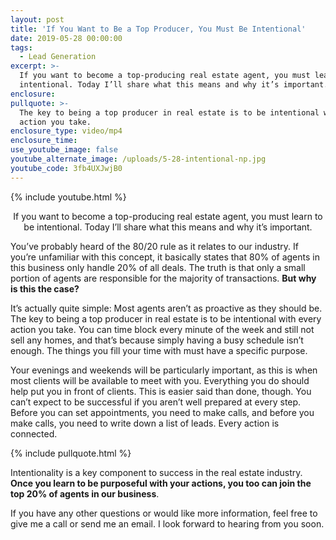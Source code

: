 ```yaml
---
layout: post
title: 'If You Want to Be a Top Producer, You Must Be Intentional'
date: 2019-05-28 00:00:00
tags:
  - Lead Generation
excerpt: >-
  If you want to become a top-producing real estate agent, you must learn to be
  intentional. Today I’ll share what this means and why it’s important.
enclosure:
pullquote: >-
  The key to being a top producer in real estate is to be intentional with every
  action you take.
enclosure_type: video/mp4
enclosure_time:
use_youtube_image: false
youtube_alternate_image: /uploads/5-28-intentional-np.jpg
youtube_code: 3fb4UXJwjB0
---
```


{% include youtube.html %}

<center>If you want to become a top-producing real estate agent, you must learn to be intentional. Today I’ll share what this means and why it’s important.</center>

You’ve probably heard of the 80/20 rule as it relates to our industry. If you’re unfamiliar with this concept, it basically states that 80% of agents in this business only handle 20% of all deals. The truth is that only a small portion of agents are responsible for the majority of transactions. **But why is this the case?**

It’s actually quite simple: Most agents aren’t as proactive as they should be. The key to being a top producer in real estate is to be intentional with every action you take. You can time block every minute of the week and still not sell any homes, and that’s because simply having a busy schedule isn’t enough. The things you fill your time with must have a specific purpose.

Your evenings and weekends will be particularly important, as this is when most clients will be available to meet with you. Everything you do should help put you in front of clients. This is easier said than done, though. You can’t expect to be successful if you aren’t well prepared at every step. Before you can set appointments, you need to make calls, and before you make calls, you need to write down a list of leads. Every action is connected.

{% include pullquote.html %}

Intentionality is a key component to success in the real estate industry. **Once you learn to be purposeful with your actions, you too can join the top 20% of agents in our business**.

If you have any other questions or would like more information, feel free to give me a call or send me an email. I look forward to hearing from you soon.